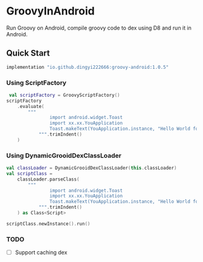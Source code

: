 # GroovyInAndroid

Run Groovy on Android, compile groovy code to dex using D8 and run it in Android.

## Quick Start

```groovy
implementation "io.github.dingyi222666:groovy-android:1.0.5"
```

### Using ScriptFactory

```kotlin
 val scriptFactory = GroovyScriptFactory()
scriptFactory
    .evaluate(
        """
                import android.widget.Toast
                import xx.xx.YouApplication
                Toast.makeText(YouApplication.instance, "Hello World for groovy", Toast.LENGTH_SHORT).show()
            """.trimIndent()
    )
```

### Using DynamicGrooidDexClassLoader

```kotlin
val classLoader = DynamicGrooidDexClassLoader(this.classLoader)
val scriptClass =
    classLoader.parseClass(
        """
                import android.widget.Toast
                import xx.xx.YouApplication
                Toast.makeText(YouApplication.instance, "Hello World for groovy", Toast.LENGTH_SHORT).show()
            """.trimIndent()
    ) as Class<Script>

scriptClass.newInstance().run()

```


### TODO
 - [ ] Support caching dex